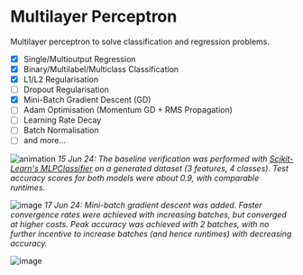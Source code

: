 # Multilayer Perceptron

Multilayer perceptron to solve classification and regression problems.

- [x] Single/Multioutput Regression
- [x] Binary/Multilabel/Multiclass Classification
- [x] L1/L2 Regularisation
- [ ] Dropout Regularisation
- [x] Mini-Batch Gradient Descent (GD)
- [ ] Adam Optimisation (Momentum GD + RMS Propagation)
- [ ] Learning Rate Decay
- [ ] Batch Normalisation
- [ ] and more...

![animation](https://github.com/obdwinston/Multilayer-Perceptron/assets/104728656/d9d2cff9-ec53-461d-b136-94a981ca94f3)
_15 Jun 24: The baseline verification was performed with [Scikit-Learn's MLPClassifier](https://scikit-learn.org/stable/modules/generated/sklearn.neural_network.MLPClassifier.html) on a generated dataset (3 features, 4 classes). Test accuracy scores for both models were about 0.9, with comparable runtimes._

![image](https://github.com/obdwinston/Multilayer-Perceptron/assets/104728656/247d6519-2b53-4856-9d3a-0d5fbf57e470)
_17 Jun 24: Mini-batch gradient descent was added. Faster convergence rates were achieved with increasing batches, but converged at higher costs. Peak accuracy was achieved with 2 batches, with no further incentive to increase batches (and hence runtimes) with decreasing accuracy._

![image](https://github.com/obdwinston/Multilayer-Perceptron/assets/104728656/ff510b83-b871-405d-9313-f5566d9430b6)

